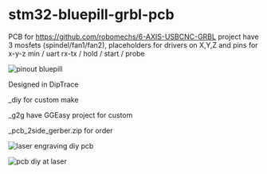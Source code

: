 # stm32-bluepill-grbl-pcb
PCB for https://github.com/robomechs/6-AXIS-USBCNC-GRBL project
have 3 mosfets (spindel/fan1/fan2), placeholders for drivers on X,Y,Z and pins for x-y-z min / uart rx-tx / hold / start / probe

![pinout bluepill](https://user-images.githubusercontent.com/8062959/50537633-57946b80-0b73-11e9-92f8-e4ee15e2e923.png)

Designed in DipTrace

_diy for custom make

_g2g have GGEasy project for custom

_pcb_2side_gerber.zip for order

![laser engraving diy pcb](https://raw.githubusercontent.com/whoim2/stm32-bluepill-grbl-pcb/main/img-diy/Screenshot_7.png)

![pcb diy at laser](https://github.com/whoim2/stm32-bluepill-grbl-pcb/raw/main/IMG_20210302_214914.jpg)
